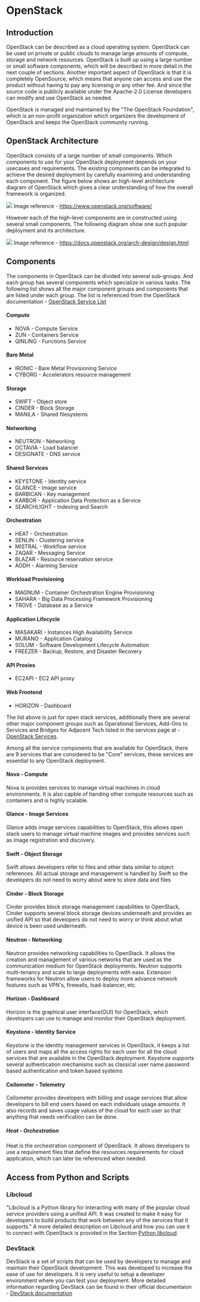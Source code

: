 # OpenStack

## Introduction

OpenStack can be described as a cloud operating system. OpenStack can
be used on private or public clouds to manage large amounts of compute,
storage and network resources. OpenStack is built up using a large
number or small software components, which will be described in more 
detail in the next couple of sections. Another important aspect of 
OpenStack is that it is completely OpenSource, which means that
anyone can access and use the product without having to pay any licensing
or any other fee. And since the source code is publicly available
under the Apache-2.0 License developers can modify and use OpenStack as
needed. 

OpenStack is managed and maintained by the "The OpenStack Foundation",
which is an non-profit organization which organizers the development of
OpenStack and keeps the OpenStack community running. 

## OpenStack Architecture

OpenStack consists of a large number of small components. Which
components to use for your OpenStack deployment depends on your usecases
and requirements. The existing components can be integrated to 
achieve the desired deployment by carefully examining and understanding
each component. The figure below shows an high-level architecture
diagram of OpenStack which gives a clear understanding of how the
overall framework is organized.

![](images/openstack_overview_diagram.png)
Image reference - <https://www.openstack.org/software/>


However each of the high-level components are in constructed using
several small components. The following diagram show one such popular 
deployment and its architecture. 

![](images/openstack_archi.png)
Image reference - <https://docs.openstack.org/arch-design/design.html>

## Components

The components in OpenStack can be divided into several sub-groups. And
each group has several components which specialize in various tasks. The
following list shows all the major component groups and components that
are listed under each group. The list is referenced from the OpenStack
documentation - [OpenStack Service List](https://www.openstack.org/software/project-navigator/openstack-components#openstack-services)


#### Compute

 * NOVA - Compute Service
 * ZUN - Containers Service
 * QINLING - Functions Service

#### Bare Metal

 * IRONIC - Bare Metal Provisioning Service
 * CYBORG - Accelerators resource management

#### Storage

 * SWIFT - Object store
 * CINDER - Block Storage
 * MANILA - Shared filesystems
 
#### Networking

 * NEUTRON - Networking
 * OCTAVIA - Load balancer
 * DESIGNATE - DNS service
 
#### Shared Services

 * KEYSTONE - Identity service
 * GLANCE - Image service
 * BARBICAN - Key management
 * KARBOR - Application Data Protection as a Service
 * SEARCHLIGHT - Indexing and Search
 
#### Orchestration

 * HEAT - Orchestration
 * SENLIN - Clustering service
 * MISTRAL - Workflow service
 * ZAQAR - Messaging Service
 * BLAZAR - Resource reservation service
 * AODH - Alarming Service

#### Workload Provisioning

 * MAGNUM - Container Orchestration Engine Provisioning
 * SAHARA - Big Data Processing Framework Provisioning
 * TROVE - Database as a Service

#### Application Lifecycle

 * MASAKARI - Instances High Availability Service
 * MURANO - Application Catalog
 * SOLUM - Software Development Lifecycle Automation
 * FREEZER - Backup, Restore, and Disaster Recovery

#### API Proxies

 * EC2API - EC2 API proxy

#### Web Frontend

 * HORIZON - Dashboard
 
 
 The list above is just for open stack services, additionally there are
 several other major component groups such as Operational Services, 
 Add-Ons to Services and Bridges for Adjacent Tech listed in the 
 services page at - [OpenStack Services](https://www.openstack.org/software/project-navigator/openstack-components#openstack-services).
 
 Among all the service components that are available for OpenStack,
 there are 9 services that are considered to be "Core" services, these
 services are essential to any OpenStack deployment.
 
####  Nova - Compute
 
Nova is provides services to manage virtual machines in cloud 
environments. It is also capble of handing other compute resources such
as containers and is highly scalable. 

#### Glance - Image Services

Glance adds image services capabilities to OpenStack, this allows open
stack users to manage virtual machine images and provides services such 
as image registration and discovery.

#### Swift - Object Storage

Swift allows developers refer to files and other data similar to object
references. All actual storage and management is handled by Swift
so the developers do not need to worry about were to store data and files

#### Cinder - Block Storage

Cinder provides block storage management capabilities to OpenStack,
Cinder supports several block storage devices underneath and provides an
unified API so that developers do not need to worry or think about what
device is been used underneath. 

#### Neutron - Networking

Neutron provides networking capabilities to OpenStack. It allows the
creation and management of various networks that are used as the
communication medium for OpenStack deployments. Neutron supports 
multi-tenancy and scale to large deployments with ease. Extension 
frameworks for Neutron allow users to deploy more advance network
features such as VPN's, firewalls, load-balancer, etc. 

#### Horizon - Dashboard

Horizon is the graphical user interface(GUI) for OpenStack, which 
developers can use to manage and monitor their OpenStack deployment.


#### Keystone - Identity Service

Keystone is the identity management services in OpenStack, it keeps a 
list of users and maps all the access rights for each user for all the
cloud services that are available in the OpenStack deployment. Keystone
supports several authentication mechanisms such as classical user name
password based authentication and token based systems

#### Ceilometer - Telemetry

Ceilometer provides developers with billing and usage services that
allow developers to bill end users based on each individuals usage
amounts. It also records and saves usage values of the cloud for each
user so that anything that needs verification can be done.

##### Heat - Orchestration

Heat is the orchestration component of OpenStack. It allows developers
to use a requirement files that define the resources requirements for 
cloud application, which can later be referenced when needed.


## Access from Python and Scripts

### Libcloud

"Libcloud is a Python library for interacting with many of the popular
cloud service providers using a unified API. It was created to make it
easy for developers to build products that work between any of the
services that it supports." A more detailed description on Libcloud and
how you can use it to connect with OpenStack is provided in the Section 
[Python libcloud](#python-libcloud).


### DevStack
 
 DevStack is a set of scripts that can be used by developers to manage
 and maintain their OpenStack development. This was developed to 
 increase the ease of use for developers. It is very useful to 
 setup a developer environment where you can test your deployment. More
 detailed information regarding DevStack can be found in their official
 documentaion - [DevStack documentation](https://docs.openstack.org/devstack/latest/)
 
 